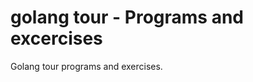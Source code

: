 golang tour - Programs and excercises
=====================================

Golang tour programs and exercises.

